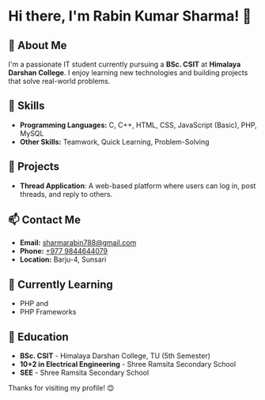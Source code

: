 # Hi there, I'm Rabin Kumar Sharma! 👋

## 🚀 About Me
I'm a passionate IT student currently pursuing a **BSc. CSIT** at **Himalaya Darshan College**. I enjoy learning new technologies and building projects that solve real-world problems.

## 🔧 Skills
- **Programming Languages:** C, C++, HTML, CSS, JavaScript (Basic), PHP, MySQL
- **Other Skills:** Teamwork, Quick Learning, Problem-Solving

## 📂 Projects
- **Thread Application**: A web-based platform where users can log in, post threads, and reply to others.

## 📫 Contact Me
- **Email:** sharmarabin788@gmail.com
- **Phone:** [+977 9844644079](tel:+9779844644079)
- **Location:** Barju-4, Sunsari

## 🌱 Currently Learning
- PHP and
- PHP Frameworks

## 📜 Education
- **BSc. CSIT** - Himalaya Darshan College, TU (5th Semester)
- **10+2 in Electrical Engineering** - Shree Ramsita Secondary School
- **SEE** - Shree Ramsita Secondary School

Thanks for visiting my profile! 😊
